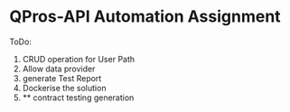 # QPros-API Automation Assignment
ToDo:
1. CRUD operation for User Path
2. Allow data provider
3. generate Test Report
4. Dockerise the solution
5. ** contract testing generation